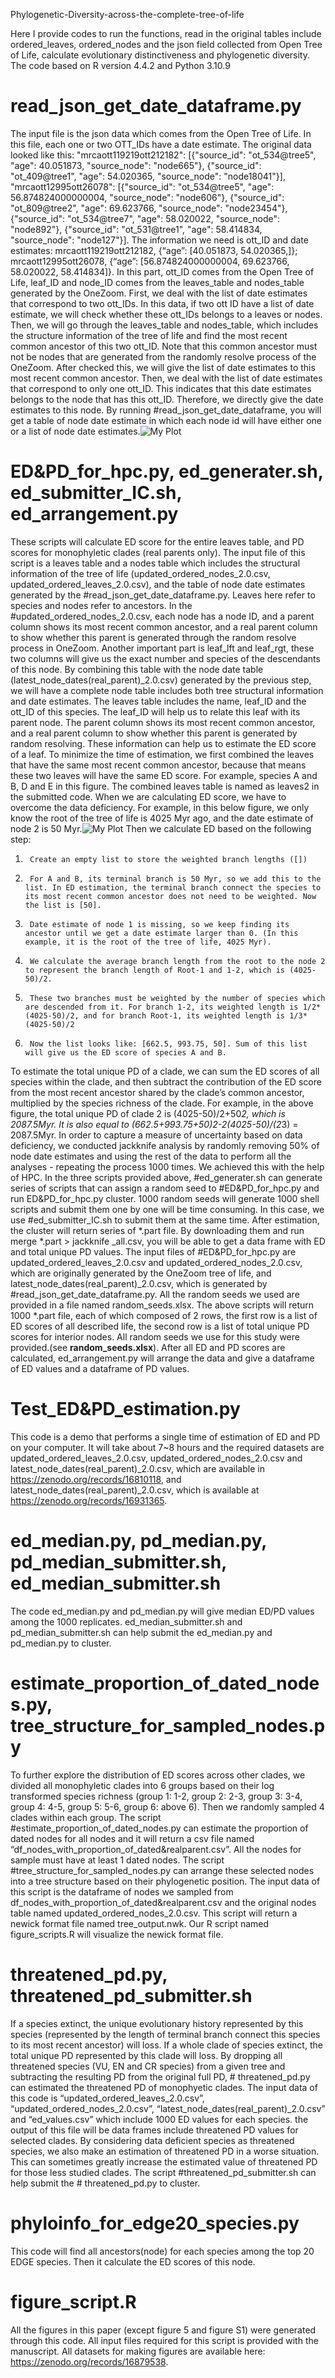 Phylogenetic-Diversity-across-the-complete-tree-of-life

Here I provide codes to run the functions, read in the original tables include ordered_leaves, ordered_nodes and the json field collected from Open Tree of Life, calculate evolutionary distinctiveness and phylogenetic diversity.
The code based on R version 4.4.2 and Python 3.10.9

# read_json_get_date_dataframe.py
The input file is the json data which comes from the Open Tree of Life. In this file, each one or two OTT_IDs have a date estimate. The original data looked like this: "mrcaott119219ott212182": [{"source_id": "ot_534@tree5", "age": 40.051873, "source_node": "node665"}, {"source_id": "ot_409@tree1", "age": 54.020365, "source_node": "node18041"}], "mrcaott12995ott26078": [{"source_id": "ot_534@tree5", "age": 56.874824000000004, "source_node": "node606"}, {"source_id": "ot_809@tree2", "age": 69.623766, "source_node": "node23454"}, {"source_id": "ot_534@tree7", "age": 58.020022, "source_node": "node892"}, {"source_id": "ot_531@tree1", "age": 58.414834, "source_node": "node127"}]. The information we need is ott_ID and date estimates: mrcaott119219ott212182, {“age”: [40.051873, 54.020365,]}; mrcaott12995ott26078, {“age”: [56.874824000000004, 69.623766, 58.020022, 58.414834]}.
In this part, ott_ID comes from the Open Tree of Life, leaf_ID and node_ID comes from the leaves_table and nodes_table generated by the OneZoom.
First, we deal with the list of date estimates that correspond to two ott_IDs.
In this data, if two ott ID have a list of date estimate, we will check whether these ott_IDs belongs to a leaves or nodes. Then, we will go through the leaves_table and nodes_table, which includes the structure information of the tree of life and find the most recent common ancestor of this two ott_ID. Note that this common ancestor must not be nodes that are generated from the randomly resolve process of the OneZoom. After checked this, we will give the list of date estimates to this most recent common ancestor.
Then, we deal with the list of date estimates that correspond to only one ott_ID. This indicates that this date estimates belongs to the node that has this ott_ID. Therefore, we directly give the date estimates to this node.
By running #read_json_get_date_dataframe, you will get a table of node date estimate in which each node id will have either one or a list of node date estimates.![My Plot](./explain_node_date.png)

# ED&PD_for_hpc.py, ed_generater.sh, ed_submitter_IC.sh, ed_arrangement.py
These scripts will calculate ED score for the entire leaves table, and PD scores for monophyletic clades (real parents only). The input file of this script is a leaves table and a nodes table which includes the structural information of the tree of life (updated_ordered_nodes_2.0.csv, updated_ordered_leaves_2.0.csv), and the table of node date estimates generated by the #read_json_get_date_dataframe.py. Leaves here refer to species and nodes refer to ancestors.
In the #updated_ordered_nodes_2.0.csv, each node has a node ID, and a parent column shows its most recent common ancestor, and a real parent column to show whether this parent is generated through the random resolve process in OneZoom. Another important part is leaf_lft and leaf_rgt, these two columns will give us the exact number and species of the descendants of this node. By combining this table with the node date table (latest_node_dates(real_parent)_2.0.csv) generated by the previous step, we will have a complete node table includes both tree structural information and date estimates. The leaves table includes the name, leaf_ID and the ott_ID of this species. The leaf_ID will help us to relate this leaf with its parent node. The parent column shows its most recent common ancestor, and a real parent column to show whether this parent is generated by random resolving. These information can help us to estimate the ED score of a leaf.
To minimize the time of estimation, we first combined the leaves that have the same most recent common ancestor, because that means these two leaves will have the same ED score. For example, species A and B, D and E in this figure. The combined leaves table is named as leaves2 in the submitted code.
When we are calculating ED score, we have to overcome the data deficiency. For example, in this below figure, we only know the root of the tree of life is 4025 Myr ago, and the date estimate of node 2 is 50 Myr.![My Plot](./explain_ED.png)
Then we calculate ED based on the following step:
1.  	Create an empty list to store the weighted branch lengths ([])
2.  	For A and B, its terminal branch is 50 Myr, so we add this to the list. In ED estimation, the terminal branch connect the species to its most recent common ancestor does not need to be weighted. Now the list is [50].
3.  	Date estimate of node 1 is missing, so we keep finding its ancestor until we get a date estimate larger than 0. (In this example, it is the root of the tree of life, 4025 Myr).
4.  	We calculate the average branch length from the root to the node 2 to represent the branch length of Root-1 and 1-2, which is (4025-50)/2.
5.  	These two branches must be weighted by the number of species which are descended from it. For branch 1-2, its weighted length is 1/2*(4025-50)/2, and for branch Root-1, its weighted length is 1/3*(4025-50)/2
6.  	Now the list looks like: [662.5, 993.75, 50]. Sum of this list will give us the ED score of species A and B.
To estimate the total unique PD of a clade, we can sum the ED scores of all species within the clade, and then subtract the contribution of the ED score from the most recent ancestor shared by the clade’s common ancestor, multiplied by the species richness of the clade. For example, in the above figure, the total unique PD of clade 2 is (4025-50)/2+50*2, which is 2087.5Myr. It is also equal to (662.5+993.75+50)*2-2*(4025-50)/(2*3) = 2087.5Myr.
In order to capture a measure of uncertainty based on data deficiency, we conducted jackknife analysis by randomly removing 50% of node date estimates and using the rest of the data to perform all the analyses - repeating the process 1000 times. We achieved this with the help of HPC. In the three scripts provided above, #ed_generater.sh can generate series of scripts that can assign a random seed to #ED&PD_for_hpc.py and run ED&PD_for_hpc.py cluster. 1000 random seeds will generate 1000 shell scripts and submit them one by one will be time consuming. In this case, we use #ed_submitter_IC.sh to submit them at the same time. After estimation, the cluster will return series of *.part file. By downloading them and run merge *.part > jackknife _all.csv, you will be able to get a data frame with ED and total unique PD values. The input files of #ED&PD_for_hpc.py are updated_ordered_leaves_2.0.csv and updated_ordered_nodes_2.0.csv, which are 
 originally generated by the OneZoom tree of life, and latest_node_dates(real_parent)_2.0.csv, which is generated by #read_json_get_date_dataframe.py. All the random seeds we used are provided in a file named random_seeds.xlsx. The above scripts will return 1000 *.part file, each of which composed of 2 rows, the first row is a list of ED scores of all described life, the second row is a list of total unique PD scores for interior nodes. All random seeds we use for this study were provided.(see **random_seeds.xlsx**).
 After all ED and PD scores are calculated, ed_arrangement.py will arrange the data and give a dataframe of ED values and a dataframe of PD values.

# Test_ED&PD_estimation.py
This code is a demo that performs a single time of estimation of ED and PD on your computer. It will take about 7~8 hours and the required datasets are updated_ordered_leaves_2.0.csv, updated_ordered_nodes_2.0.csv and latest_node_dates(real_parent)_2.0.csv, which are available in https://zenodo.org/records/16810118, and latest_node_dates(real_parent)_2.0.csv, which is available at https://zenodo.org/records/16931365.


# ed_median.py, pd_median.py, pd_median_submitter.sh, ed_median_submitter.sh 
The code ed_median.py and pd_median.py will give median ED/PD values among the 1000 replicates. ed_median_submitter.sh and pd_median_submitter.sh can help submit the ed_median.py and pd_median.py to cluster.

# estimate_proportion_of_dated_nodes.py, tree_structure_for_sampled_nodes.py
To further explore the distribution of ED scores across other clades, we divided all monophyletic clades into 6 groups based on their log transformed species richness (group 1: 1-2, group 2: 2-3, group 3: 3-4, group 4: 4-5, group 5: 5-6, group 6: above 6). Then we randomly sampled 4 clades within each group. The script #estimate_proportion_of_dated_nodes.py can estimate the proportion of dated nodes for all nodes and it will return a csv file named “df_nodes_with_proportion_of_dated&realparent.csv”. All the nodes for sample must have at least 1 dated nodes. 
The script #tree_structure_for_sampled_nodes.py can arrange these selected nodes into a tree structure based on their phylogenetic position. The input data of this script is the dataframe of nodes we sampled from df_nodes_with_proportion_of_dated&realparent.csv and the original nodes table named updated_ordered_nodes_2.0.csv. This script will return a newick format file named tree_output.nwk. Our R script named figure_scripts.R will visualize the newick format file. 

# threatened_pd.py, threatened_pd_submitter.sh
If a species extinct, the unique evolutionary history represented by this species (represented by the length of terminal branch connect this species to its most recent ancestor) will loss. If a whole clade of species extinct, the total unique PD represented by this clade will loss. By dropping all threatened species (VU, EN and CR species) from a given tree and subtracting the resulting PD from the original full PD, # threatened_pd.py can estimated the threatened PD of monophyetic clades. The input data of this code is “updated_ordered_leaves_2.0.csv”, “updated_ordered_nodes_2.0.csv”, “latest_node_dates(real_parent)_2.0.csv” and “ed_values.csv” which include 1000 ED values for each species. the output of this file will be data frames include threatened PD values for selected clades. By considering data deficient species as threatened species, we also make an estimation of threatened PD in a worse situation. This can sometimes greatly increase the estimated value of threatened PD for those less studied clades. The script #threatened_pd_submitter.sh can help submit the # threatened_pd.py to cluster.

# phyloinfo_for_edge20_species.py
This code will find all ancestors(node) for each species among the top 20 EDGE species. Then it calculate the ED scores of this node.


# figure_script.R 
All the figures in this paper (except figure 5 and figure S1) were generated through this code. All input files required for this script is provided with the manuscript. All datasets for making figures are available here: https://zenodo.org/records/16879538.
